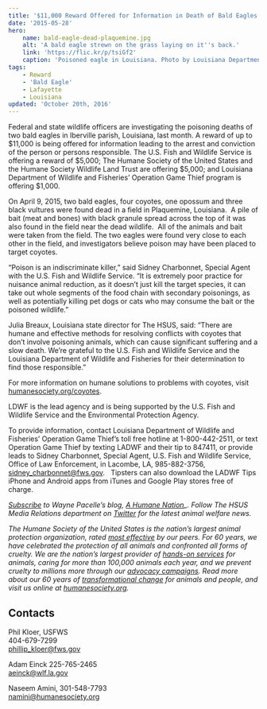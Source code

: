 ```yaml
---
title: '$11,000 Reward Offered for Information in Death of Bald Eagles in Plaquemine, Louisiana'
date: '2015-05-28'
hero:
    name: bald-eagle-dead-plaquemine.jpg
    alt: 'A bald eagle strewn on the grass laying on it''s back.'
    link: 'https://flic.kr/p/tsiGf2'
    caption: 'Poisoned eagle in Louisiana. Photo by Louisiana Department of Wildlife and Fisheries Law Enforcement.'
tags:
    - Reward
    - 'Bald Eagle'
    - Lafayette
    - Louisiana
updated: 'October 20th, 2016'
---
```


Federal and state wildlife officers are investigating the poisoning deaths of two bald eagles in Iberville parish, Louisiana, last month. A reward of up to $11,000 is being offered for information leading to the arrest and conviction of the person or persons responsible. The U.S. Fish and Wildlife Service is offering a reward of $5,000; The Humane Society of the United States and the Humane Society Wildlife Land Trust are offering $5,000; and Louisiana Department of Wildlife and Fisheries’ Operation Game Thief program is offering $1,000.

On April 9, 2015, two bald eagles, four coyotes, one opossum and three black vultures were found dead in a field in Plaquemine, Louisiana.  A pile of bait (meat and bones) with black granule spread across the top of it was also found in the field near the dead wildlife.  All of the animals and bait were taken from the field. The two eagles were found very close to each other in the field, and investigators believe poison may have been placed to target coyotes.

“Poison is an indiscriminate killer,” said Sidney Charbonnet, Special Agent with the U.S. Fish and Wildlife Service. “It is extremely poor practice for nuisance animal reduction, as it doesn’t just kill the target species, it can take out whole segments of the food chain with secondary poisonings, as well as potentially killing pet dogs or cats who may consume the bait or the poisoned wildlife.”

Julia Breaux, Louisiana state director for The HSUS, said: “There are humane and effective methods for resolving conflicts with coyotes that don’t involve poisoning animals, which can cause significant suffering and a slow death. We’re grateful to the U.S. Fish and Wildlife Service and the Louisiana Department of Wildlife and Fisheries for their determination to find those responsible.”

For more information on humane solutions to problems with coyotes, visit [humanesociety.org/coyotes](file:///C:/AppData/Local/Microsoft/Windows/Temporary%20Internet%20Files/Content.Outlook/WF2UAM0N/humanesociety.org/coyotes).

LDWF is the lead agency and is being supported by the U.S. Fish and Wildlife Service and the Environmental Protection Agency. 

To provide information, contact Louisiana Department of Wildlife and Fisheries’ Operation Game Thief’s toll free hotline at 1-800-442-2511, or text Operation Game Thief by texting LADWF and their tip to 847411, or provide leads to Sidney Charbonnet, Special Agent, U.S. Fish and Wildlife Service, Office of Law Enforcement, in Lacombe, LA, 985-882-3756, [sidney_charbonnet@fws.gov](mailto:sidney_charbonnet@fws.gov).   Tipsters can also download the LADWF Tips iPhone and Android apps from iTunes and Google Play stores free of charge.

*[Subscribe](http://feeds.feedburner.com/typepad/hsus/wayne) to Wayne Pacelle’s blog, [A Humane Nation](http://hsus.typepad.com/)_. Follow The HSUS Media Relations department on [Twitter](https://twitter.com/HSUSNews) for the latest animal welfare news.*

*The Humane Society of the United States is the nation’s largest animal protection organization, rated [most effective](http://www.myphilanthropedia.org/blog/2011/08/24/humane-society-of-the-united-states-hsus-1-expert-identified-animal-rights-and-welfare-nonprofit/) by our peers. For 60 years, we have celebrated the protection of all animals and confronted all forms of cruelty. We are the nation’s largest provider of [hands-on services](http://hsus.typepad.com/wayne/2013/12/hsus-animal-care-around-the-globe.html?credit=mediarelations_boilerplate) for animals, caring for more than 100,000 animals each year, and we prevent cruelty to millions more through our [advocacy campaigns](http://www.humanesociety.org/issues/campaigns/?credit=mediarelations_boilerplate). Read more about our 60 years of [transformational change](http://www.humanesociety.org/about/hsus-transformational-change.html?credit=mediarelations_boilerplate) for animals and people, and visit us online at [humanesociety.org](http://www.humanesociety.org/?credit=mediarelations_boilerplate).*

## Contacts

Phil Kloer, USFWS  
404-679-7299  
[phillip_kloer@fws.gov](mailto:phillip_kloer@fws.gov)

Adam Einck 225-765-2465  
[aeinck@wlf.la.gov](mailto:aeinck@wlf.la.gov)

Naseem Amini, 301-548-7793  
namini@humanesociety.org
